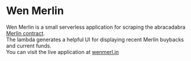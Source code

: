 # Wen Merlin
Wen Merlin is a small serverless application for scraping the abracadabra [Merlin contract](https://etherscan.io/address/0xb2c3a9c577068479b1e5119f6b7da98d25ba48f4).  
The lambda generates a helpful UI for displaying recent Merlin buybacks and current funds.  
You can visit the live application at [wenmerl.in](https://wenmerl.in)
